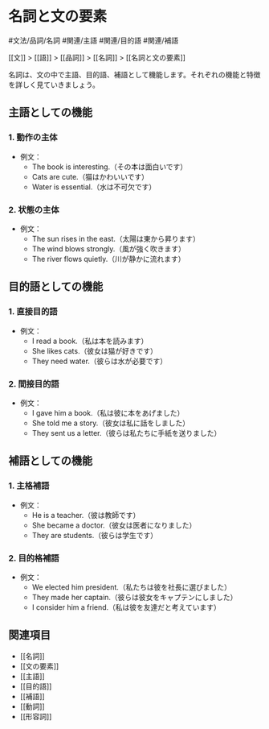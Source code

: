# 名詞と文の要素

#文法/品詞/名詞
#関連/主語
#関連/目的語
#関連/補語

[[文]] > [[語]] > [[品詞]] > [[名詞]] > [[名詞と文の要素]]

名詞は、文の中で主語、目的語、補語として機能します。それぞれの機能と特徴を詳しく見ていきましょう。

## 主語としての機能

### 1. 動作の主体
- 例文：
  - The book is interesting.（その本は面白いです）
  - Cats are cute.（猫はかわいいです）
  - Water is essential.（水は不可欠です）

### 2. 状態の主体
- 例文：
  - The sun rises in the east.（太陽は東から昇ります）
  - The wind blows strongly.（風が強く吹きます）
  - The river flows quietly.（川が静かに流れます）

## 目的語としての機能

### 1. 直接目的語
- 例文：
  - I read a book.（私は本を読みます）
  - She likes cats.（彼女は猫が好きです）
  - They need water.（彼らは水が必要です）

### 2. 間接目的語
- 例文：
  - I gave him a book.（私は彼に本をあげました）
  - She told me a story.（彼女は私に話をしました）
  - They sent us a letter.（彼らは私たちに手紙を送りました）

## 補語としての機能

### 1. 主格補語
- 例文：
  - He is a teacher.（彼は教師です）
  - She became a doctor.（彼女は医者になりました）
  - They are students.（彼らは学生です）

### 2. 目的格補語
- 例文：
  - We elected him president.（私たちは彼を社長に選びました）
  - They made her captain.（彼らは彼女をキャプテンにしました）
  - I consider him a friend.（私は彼を友達だと考えています）

## 関連項目
- [[名詞]]
- [[文の要素]]
- [[主語]]
- [[目的語]]
- [[補語]]
- [[動詞]]
- [[形容詞]] 